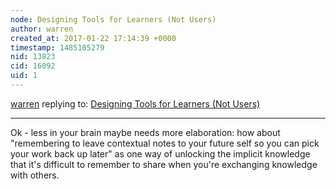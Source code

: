 ```yaml
---
node: Designing Tools for Learners (Not Users)
author: warren
created_at: 2017-01-22 17:14:39 +0000
timestamp: 1485105279
nid: 13823
cid: 16092
uid: 1
---
```




[warren](../profile/warren) replying to: [Designing Tools for Learners (Not Users)](../notes/kanarinka/12-29-2016/designing-tools-for-learners-not-users)

----
Ok - less in your brain maybe needs more elaboration: how about "remembering to leave contextual notes to your future self so you can pick your work back up later" as one way of unlocking the implicit knowledge that it's difficult to remember to share when you're exchanging knowledge with others. 
